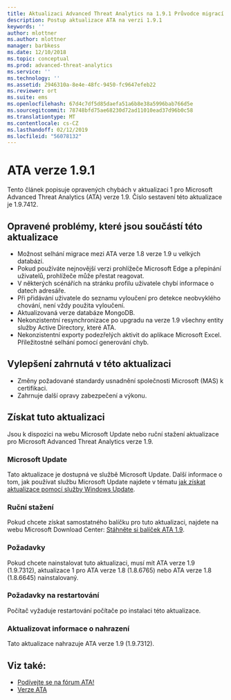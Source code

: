 ```yaml
---
title: Aktualizaci Advanced Threat Analytics na 1.9.1 Průvodce migrací | Dokumentace Microsoftu
description: Postup aktualizace ATA na verzi 1.9.1
keywords: ''
author: mlottner
ms.author: mlottner
manager: barbkess
ms.date: 12/10/2018
ms.topic: conceptual
ms.prod: advanced-threat-analytics
ms.service: ''
ms.technology: ''
ms.assetid: 2946310a-8e4e-48fc-9450-fc9647efeb22
ms.reviewer: ort
ms.suite: ems
ms.openlocfilehash: 67d4c7df5d85daefa51a6b8e38a5996bab766d5e
ms.sourcegitcommit: 78748bfd75ae68230d72ad11010ead37d96b0c58
ms.translationtype: MT
ms.contentlocale: cs-CZ
ms.lasthandoff: 02/12/2019
ms.locfileid: "56078132"
---
```

# <a name="ata-version-191"></a>ATA verze 1.9.1


Tento článek popisuje opravených chybách v aktualizaci 1 pro Microsoft Advanced Threat Analytics (ATA) verze 1.9. Číslo sestavení této aktualizace je 1.9.7412.

## <a name="fixed-issues-included-in-this-update"></a>Opravené problémy, které jsou součástí této aktualizace

- Možnost selhání migrace mezi ATA verze 1.8 verze 1.9 u velkých databází.
- Pokud používáte nejnovější verzi prohlížeče Microsoft Edge a přepínání uživatelů, prohlížeče může přestat reagovat.
- V některých scénářích na stránku profilu uživatele chybí informace o datech adresáře.
- Při přidávání uživatele do seznamu vyloučení pro detekce neobvyklého chování, není vždy použita vyloučení. 
- Aktualizovaná verze databáze MongoDB.
- Nekonzistentní resynchronizace po upgradu na verze 1.9 všechny entity služby Active Directory, které ATA.
- Nekonzistentní exporty podezřelých aktivit do aplikace Microsoft Excel. Příležitostné selhání pomocí generování chyb.  


## <a name="improvements-included-in-this-update"></a>Vylepšení zahrnutá v této aktualizaci
- Změny požadované standardy usnadnění společnosti Microsoft (MAS) k certifikaci.
- Zahrnuje další opravy zabezpečení a výkonu.

## <a name="get-this-update"></a>Získat tuto aktualizaci

Jsou k dispozici na webu Microsoft Update nebo ruční stažení aktualizace pro Microsoft Advanced Threat Analytics verze 1.9.

### <a name="microsoft-update"></a>Microsoft Update
Tato aktualizace je dostupná ve službě Microsoft Update. Další informace o tom, jak používat službu Microsoft Update najdete v tématu [jak získat aktualizace pomocí služby Windows Update](https://support.microsoft.com/help/3067639).

### <a name="manual-download"></a>Ruční stažení
Pokud chcete získat samostatného balíčku pro tuto aktualizaci, najdete na webu Microsoft Download Center: [Stáhněte si balíček ATA 1.9](https://www.microsoft.com/en-us/download/details.aspx?id=56725).

### <a name="prerequisites"></a>Požadavky
Pokud chcete nainstalovat tuto aktualizaci, musí mít ATA verze 1.9 (1.9.7312), aktualizace 1 pro ATA verze 1.8 (1.8.6765) nebo ATA verze 1.8 (1.8.6645) nainstalovaný.

### <a name="restart-requirement"></a>Požadavky na restartování
Počítač vyžaduje restartování počítače po instalaci této aktualizace.

### <a name="update-replacement-information"></a>Aktualizovat informace o nahrazení
Tato aktualizace nahrazuje ATA verze 1.9 (1.9.7312).


## <a name="see-also"></a>Viz také:

- [Podívejte se na fórum ATA!](https://social.technet.microsoft.com/Forums/security/home?forum=mata)
- [Verze ATA](ata-versions.md)